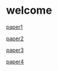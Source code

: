# welcome

[paper1](./paper1/readme.md)

[paper2](./paper2/readme.md)

[paper3](./paper3/readme.md)

[paper4](./paper4/readme.md)